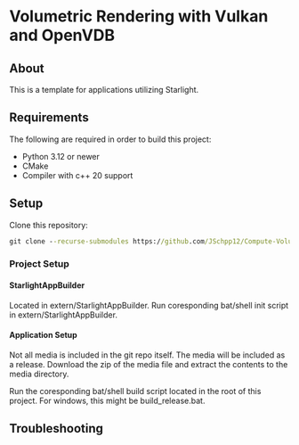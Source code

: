 # Volumetric Rendering with Vulkan and OpenVDB

## About

This is a template for applications utilizing Starlight.

## Requirements

The following are required in order to build this project: 

- Python 3.12 or newer
- CMake
- Compiler with c++ 20 support 

## Setup

Clone this repository:

```cmd
git clone --recurse-submodules https://github.com/JSchpp12/Compute-Volumetrics
```

### Project Setup

#### StarlightAppBuilder

Located in extern/StarlightAppBuilder. Run coresponding bat/shell init script in extern/StarlightAppBuilder.

#### Application Setup

Not all media is included in the git repo itself. The media will be included as a release. Download the zip of the media file and extract the contents to the media directory.

Run the coresponding bat/shell build script located in the root of this project. For windows, this might be build_release.bat.


## Troubleshooting
